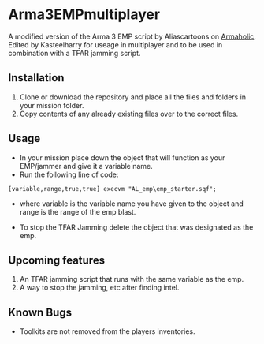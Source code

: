 # Arma3EMPmultiplayer

A modified version of the Arma 3 EMP script by Aliascartoons on [Armaholic](http://www.armaholic.com/page.php?id=34293). Edited by Kasteelharry for useage in multiplayer and to be used in combination with a TFAR jamming script.

## Installation

1. Clone or download the repository and place all the files and folders in your mission folder.
2. Copy contents of any already existing files over to the correct files.

## Usage

- In your mission place down the object that will function as your EMP/jammer and give it a variable name.
- Run the following line of code:

```sqf
[variable,range,true,true] execvm "AL_emp\emp_starter.sqf";
```

- where variable is the variable name you have given to the object and range is the range of the emp blast.

- To stop the TFAR Jamming delete the object that was designated as the emp.

## Upcoming features

1) An TFAR jamming script that runs with the same variable as the emp.
2) A way to stop the jamming, etc after finding intel.

## Known Bugs

- Toolkits are not removed from the players inventories.

